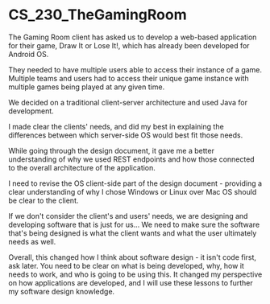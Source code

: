 # CS_230_TheGamingRoom

The Gaming Room client has asked us to develop a web-based application for their game,
Draw It or Lose It!, which has already been developed for Android OS.

They needed to have multiple users able to access their instance of a game. Multiple teams and users
had to access their unique game instance with multiple games being played at any given time.

We decided on a traditional client-server architecture and used Java for development.

I made clear the clients' needs, and did my best in explaining the differences between which server-side OS
would best fit those needs.

While going through the design document, it gave me a better understanding of why we used REST endpoints
and how those connected to the overall architecture of the application.

I need to revise the OS client-side part of the design document - providing a clear understanding
of why I chose Windows or Linux over Mac OS should be clear to the client.

If we don't consider the client's and users' needs, we are designing and developing software that is just for us...
We need to make sure the software that's being designed is what the client wants and what the user
ultimately needs as well.

Overall, this changed how I think about software design - it isn't code first, ask later. You need to be clear on
what is being developed, why, how it needs to work, and who is going to be using this.
It changed my perspective on how applications are developed, and I will use these lessons to further my
software design knowledge. 
